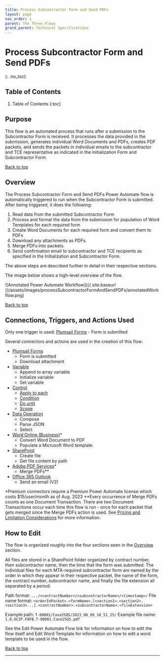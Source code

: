 ```yaml
---
title: Process Subcontractor Form and Send PDFs
layout: page
nav_order: 1
parent: The Three Flows
grand_parent: Technical Specifications
---
```


# Process Subcontractor Form and Send PDFs
{: .no_toc}

## Table of Contents

1. Table of Contents
{:toc}

## Purpose 

This flow is an automated process that runs after a submission to the Subcontractor Form is received. It processes the data provided in the submission, generates individual Word Documents and PDFs, creates PDF packets, and sends the packets in individual emails to the subcontractor and TCE representative as indicated in the Initialization Form and Subcontractor Form.

[Back to top](#top)

## Overview

The Process Subcontractor Form and Send PDFs Power Automate flow is automatically triggered to run when the Subcontractor Form is submitted. After being triggered, it does the following:
1. Read data from the submitted Subcontractor Form
2. Process and format the data from the submission for population of Word Templates for each required form
3. Create Word Documents for each required form and convert them to PDFs
4. Download any attachments as PDFs.
5. Merge PDFs into packets.
6. Send confirmation email to subcontractor and TCE recipients as specified in the Initialization and Subcontractor Form.

The above steps are described further in detail in their respective sections. 

The image below shows a high-level overview of the flow.

![Annotated Power Automate Workflow]({{ site.baseurl }}/assets/images/processSubcontractorFormAndSendPDFs/annotatedWorkflow.png)

[Back to top](#top)

## Connections, Triggers, and Actions Used 

Only one trigger is used: [Plumsail Forms](https://learn.microsoft.com/en-us/connectors/plumsailforms/) - Form is submitted

Several connectors and actions are used in the creation of this flow:
* [Plumsail Forms](https://learn.microsoft.com/en-us/connectors/plumsailforms/)
    * Form is submitted
    * Download attachment
* [Variable](https://learn.microsoft.com/en-us/power-automate/desktop-flows/actions-reference/variables)
    * Append to array variable
    * Initialize variable
    * Set variable
* [Control](https://learn.microsoft.com/en-us/power-automate/desktop-flows/actions-reference)
    * [Apply to each](https://learn.microsoft.com/en-us/power-automate/apply-to-each) 
    * [Condition](https://learn.microsoft.com/en-us/power-automate/use-expressions-in-conditions)
    * [Do until](https://www.acuitytraining.co.uk/news-tips/power-automate-do-until/#:~:text=Do%20Until%20in%20Power%20Automate%20executes%20an%20action%20or%20series,time%20the%20loop%20is%20executed.)
    * [Scope](https://www.bloomsoftwareco.com/blog/keep-your-flows-organized-using-scopes-in-power-automate)
* [Data Operation](https://learn.microsoft.com/en-us/power-automate/data-operations)
    * Compose
    * Parse JSON
    * Select
* [Word Online (Business)](https://learn.microsoft.com/en-us/connectors/wordonlinebusiness/)* 
    * Convert Word Document to PDF
    * Populate a Microsoft Word template
* [SharePoint](https://learn.microsoft.com/en-us/connectors/sharepointonline/)
    * Create file
    * Get file content by path
* [Adobe PDF Services](https://learn.microsoft.com/en-us/connectors/adobepdftools/)*
    * Merge PDFs**
* [Office 365 Outlook](https://learn.microsoft.com/en-us/connectors/office365/)
    * Send an email (V2)

*Premium connectors require a Premium Power Automate license which costs $15/user/month as of Aug. 2023
**Every occurrence of Merge PDFs counts as one Document Transaction. There are two Document Transactions occur each time this flow is run - once for each packet that gets merged since the Merge PDFs action is used. See [Pricing and Limitation Considerations](/doc/pricingAndLimitationConsiderations.md) for more information.

## How to Edit

The flow is organized roughly into the four sections seen in the [Overview](#Overview) section.


All files are stored in a SharePoint folder organized by contract number, then subcontractor name, then the time that the form was submitted. The individual files for each MTA-required subcontractor form are named by the order in which they appear in their respective packet, the name of the form, the contract number, subcontractor name, and finally the file extension all separated by a period.

Path format: `.../<contractNumber>/<subcontractorName>/<timestamp>/`
File name format: `<orderInPacket>.<formName>.[<section1>.<section2>.<section3>...].<contractNumber>.<subcontractorName>.<fileExtension>`

Example path: `T-00001/Case2SQS/2023_08_09_10_51_25/`
Example file name: `1.0.OCIP.FAFB.T-00001.Case2SQS.pdf`

See the Edit Power Automate Flow link for information on how to edit the flow itself and Edit Word Template for information on how to edit a word template to be used in the flow.

[Back to top](#top)

----


